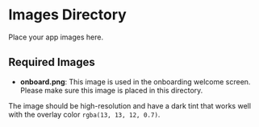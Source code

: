 # Images Directory

Place your app images here.

## Required Images

- **onboard.png**: This image is used in the onboarding welcome screen. Please make sure this image is placed in this directory.

The image should be high-resolution and have a dark tint that works well with the overlay color `rgba(13, 13, 12, 0.7)`.
